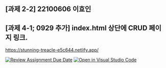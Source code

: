 ## [과제 2-2] 22100606 이효인
## [과제 4-1; 0929 추가] index.html 상단에 CRUD 페이지 링크.

https://stunning-treacle-e5c644.netlify.app/

[![Review Assignment Due Date](https://classroom.github.com/assets/deadline-readme-button-22041afd0340ce965d47ae6ef1cefeee28c7c493a6346c4f15d667ab976d596c.svg)](https://classroom.github.com/a/-OcBwCRK)
[![Open in Visual Studio Code](https://classroom.github.com/assets/open-in-vscode-2e0aaae1b6195c2367325f4f02e2d04e9abb55f0b24a779b69b11b9e10269abc.svg)](https://classroom.github.com/online_ide?assignment_repo_id=15819844&assignment_repo_type=AssignmentRepo)
